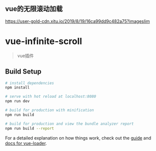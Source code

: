 ## vue的无限滚动加载

https://user-gold-cdn.xitu.io/2019/8/19/16ca99dd9c482a75?imageslim




# vue-infinite-scroll

> vue插件

## Build Setup

``` bash
# install dependencies
npm install

# serve with hot reload at localhost:8080
npm run dev

# build for production with minification
npm run build

# build for production and view the bundle analyzer report
npm run build --report
```

For a detailed explanation on how things work, check out the [guide](http://vuejs-templates.github.io/webpack/) and [docs for vue-loader](http://vuejs.github.io/vue-loader).
